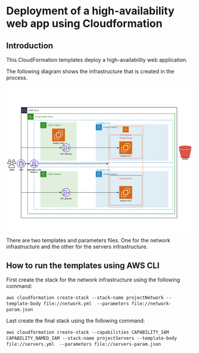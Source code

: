 # Deployment of a high-availability web app using Cloudformation

## Introduction

This CloudFormation templates deploy a high-availability web application.

The following diagram shows the infrastructure that is created in the process.

![Diagram](/images/diagram.png)

There are two templates and parameters files. One for the network infrastructure and the other for the servers infrastructure.

## How to run the templates using AWS CLI

First create the stack for the network infrastructure using the following command:

```
aws cloudformation create-stack --stack-name projectNetwork --template-body file://network.yml  --parameters file://network-param.json
```

Last create the final stack using the following command:

```
aws cloudformation create-stack --capabilities CAPABILITY_IAM CAPABILITY_NAMED_IAM --stack-name projectServers --template-body file://servers.yml  --parameters file://servers-param.json
```
